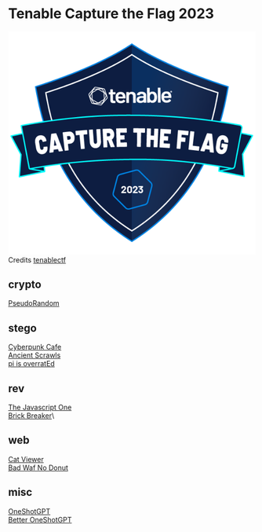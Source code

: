 # Tenable Capture the Flag 2023

![sdfsdf](logo.png)
<br/>Credits [tenablectf](https://nessus.ctfd.io/)

## crypto

[PseudoRandom](crypto/pseudo_random/README.md)

## stego

[Cyberpunk Cafe](stego/cyberpunk_cafe/README.md)\
[Ancient Scrawls](stego/ancient_scrawls/README.md)\
[pi is overratEd](stego/pi_is_overrated/README.md)

## rev

[The Javascript One](rev/the_javascript_one/README.md)\
[Brick Breaker](rev/brick_breaker/README.md)\

## web

[Cat Viewer](web/cat_viewer/README.md)\
[Bad Waf No Donut](web/bad_waf_no_donut/README.md)

## misc

[OneShotGPT](misc/one_shot_gpt/README.md)\
[Better OneShotGPT](misc/better_one_shot_gpt/README.md)